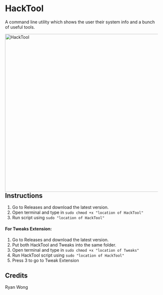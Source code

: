 # HackTool
A command line utility which shows the user their system info and a bunch of useful tools.

<img src="https://i.imgur.com/SUDUa2r.png" alt="HackTool" align="left" height="520px">

## Instructions

  1) Go to Releases and download the latest version.
  2) Open terminal and type in `sudo chmod +x "location of HackTool"`
  3) Run script using `sudo "location of HackTool"`

  #### For Tweaks Extension:
  1) Go to Releases and download the latest version.
  2) Put both HackTool and Tweaks into the same folder.
  4) Open terminal and type in `sudo chmod +x "location of Tweaks"`
  3) Run HackTool script using `sudo "location of HackTool"`
  4) Press 3 to go to Tweak Extension

## Credits
Ryan Wong
